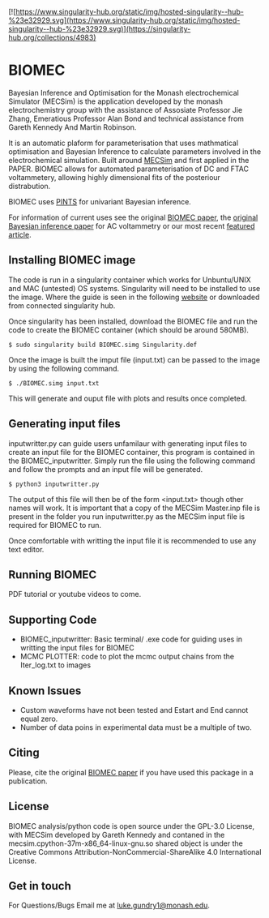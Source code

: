 [![https://www.singularity-hub.org/static/img/hosted-singularity--hub-%23e32929.svg](https://www.singularity-hub.org/static/img/hosted-singularity--hub-%23e32929.svg)](https://singularity-hub.org/collections/4983)


# BIOMEC
Bayesian Inference and Optimisation for the Monash electrochemical Simulator (MECSim) is the application developed by the
monash electrochemistry group with the assistance of Assosiate Professor Jie Zhang, Emeratious Professor Alan Bond and technical assistance from Gareth Kennedy And Martin Robinson.

It is an automatic plaform for parameterisation that uses mathmatical optimisation and Bayesian Inference to calculate parameters involved in the electrochemical simulation.
Built around [MECSim](http://www.garethkennedy.net/MECSim.html) and first applied in the PAPER. BIOMEC allows for automated parameterisation of DC and FTAC voltammetery, allowing highly dimensional fits of the posteriour distrabution.

BIOMEC uses [PINTS](https://github.com/pints-team/pints) for univariant Bayesian inference.

For information of current uses see the original [BIOMEC paper](https://chemistry-europe.onlinelibrary.wiley.com/doi/abs/10.1002/celc.202100391), the [original Bayesian inference paper](https://doi.org/10.1002/celc.201700678) for AC voltammetry or our most recent [featured article](https://doi.org/10.1039/D0CC07549C).

## Installing BIOMEC image
The code is run in a singularity container which works for Unbuntu/UNIX and MAC (untested) OS systems.
Singularity will need to be installed to use the image. Where the guide is seen in the following [website](https://sylabs.io/guides/3.6/user-guide/quick_start.html) or downloaded from connected singularity hub.

Once singularity has been installed, download the BIOMEC file and run the code to create the BIOMEC container (which should be around 580MB). 

```
$ sudo singularity build BIOMEC.simg Singularity.def
```
Once the image is built the imput file (input.txt) can be passed to the image by using the following command.
```
$ ./BIOMEC.simg input.txt
```
This will generate and ouput file with plots and results once completed.

## Generating input files
inputwritter.py can guide users unfamilaur with generating input files to create an input file for the BIOMEC container, this program is contained in the BIOMEC_inputwritter.
Simply run the file using the following command and follow the prompts and an input file will be generated.
```
$ python3 inputwritter.py
```
The output of this file will then be of the form <input.txt> though other names will work.
It is important that a copy of the MECSim Master.inp file is present in the folder you run inputwritter.py as the MECSim input file is required for BIOMEC to run.

Once comfortable with writting the input file it is recommended to use any text editor. 

## Running BIOMEC
PDF tutorial or youtube videos to come.


## Supporting Code
 - BIOMEC_inputwritter: Basic terminal/ .exe code for guiding uses in writting the input files for BIOMEC
 - MCMC PLOTTER: code to plot the mcmc output chains from the Iter_log.txt to images 

## Known Issues
 - Custom waveforms have not been tested and Estart and End cannot equal zero.
 - Number of data poins in experimental data must be a multiple of two.

## Citing
Please, cite the original [BIOMEC paper](https://chemistry-europe.onlinelibrary.wiley.com/doi/abs/10.1002/celc.202100391) if you have used this package in a publication.

## License

BIOMEC analysis/python code is open source under the GPL-3.0 License, with MECSim developed by Gareth Kennedy and contaned in the mecsim.cpython-37m-x86_64-linux-gnu.so shared object is under the Creative Commons Attribution-NonCommercial-ShareAlike 4.0 International License.

## Get in touch
For Questions/Bugs Email me at luke.gundry1@monash.edu.
